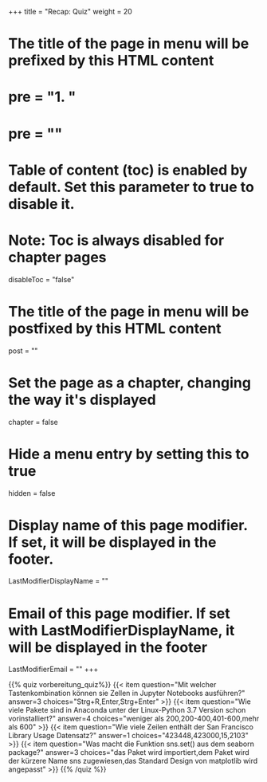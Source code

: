 +++
title = "Recap: Quiz"
weight = 20
# The title of the page in menu will be prefixed by this HTML content
# pre = "<b>1. </b>"
# pre = "<i class='fab fa-github'></i>"
# Table of content (toc) is enabled by default. Set this parameter to true to disable it.
# Note: Toc is always disabled for chapter pages
disableToc = "false"
# The title of the page in menu will be postfixed by this HTML content
post = ""
# Set the page as a chapter, changing the way it's displayed
chapter = false
# Hide a menu entry by setting this to true
hidden = false
# Display name of this page modifier. If set, it will be displayed in the footer.
LastModifierDisplayName = ""
# Email of this page modifier. If set with LastModifierDisplayName, it will be displayed in the footer
LastModifierEmail = ""
+++

{{% quiz vorbereitung_quiz%}}
{{< item question="Mit welcher Tastenkombination können sie Zellen in Jupyter Notebooks ausführen?" answer=3 choices="Strg+R,Enter,Strg+Enter" >}}
{{< item question="Wie viele Pakete sind in Anaconda unter der Linux-Python 3.7 Version schon vorinstalliert?" answer=4 choices="weniger als 200,200-400,401-600,mehr als 600" >}}
{{< item question="Wie viele Zeilen enthält der San Francisco Library Usage Datensatz?" answer=1 choices="423448,423000,15,2103" >}}
{{< item question="Was macht die Funktion sns.set() aus dem seaborn package?" answer=3 choices="das Paket wird importiert,dem Paket wird der kürzere Name sns zugewiesen,das Standard Design von matplotlib wird angepasst" >}}
{{% /quiz %}}
